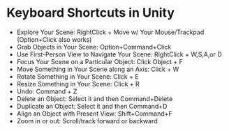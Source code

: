 # Keyboard Shortcuts in Unity 

* Explore Your Scene: RightClick + Move w/ Your Mouse/Trackpad (Option+Click also works)  
* Grab Objects in Your Scene: Option+Command+Click
* Use First-Person View to Navigate Your Scene: RightClick + W,S,A,or D
* Focus Your Scene on a Particular Object: Click Object + F
* Move Something in Your Scene along an Axis: Click + W 
* Rotate Something in Your Scene: Click + E 
* Resize Something in Your Scene: Click + R 
* Undo: Command + Z 
* Delete an Object: Select it and then Command+Delete 
* Duplicate an Object: Select it and then Command+D 
* Align an Object with Present View: Shift+Command+F 
* Zoom in or out: Scroll/track forward or backward 
